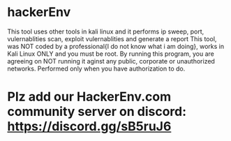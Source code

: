 # hackerEnv
This tool uses other tools in kali linux and it performs ip sweep, port, vulernablities scan, exploit vulernablities and generate a report
This tool, was NOT coded by a professional{I do not know what i am doing}, works in Kali Linux ONLY and you must be root.
By running this program, you are agreeing on NOT running it aginst any public, corporate or unauthorized networks.
Performed only when you have authorization to do.
# Plz add our HackerEnv.com community server on discord: https://discord.gg/sB5ruJ6
